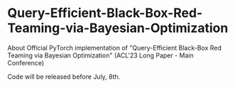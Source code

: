 # Query-Efficient-Black-Box-Red-Teaming-via-Bayesian-Optimization
About Official PyTorch implementation of "Query-Efficient Black-Box Red Teaming via Bayesian Optimization" (ACL'23 Long Paper - Main Conference)

Code will be released before July, 8th.
